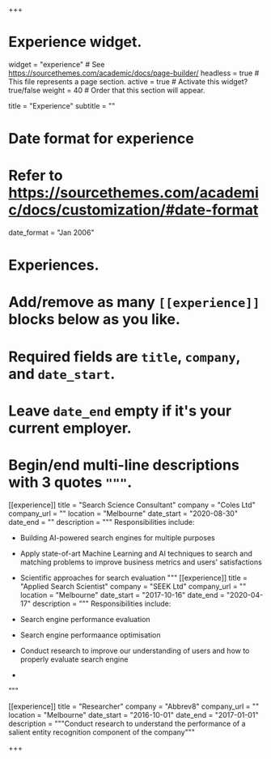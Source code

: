 +++
# Experience widget.
widget = "experience"  # See https://sourcethemes.com/academic/docs/page-builder/
headless = true  # This file represents a page section.
active = true  # Activate this widget? true/false
weight = 40  # Order that this section will appear.

title = "Experience"
subtitle = ""

# Date format for experience
#   Refer to https://sourcethemes.com/academic/docs/customization/#date-format
date_format = "Jan 2006"

# Experiences.
#   Add/remove as many `[[experience]]` blocks below as you like.
#   Required fields are `title`, `company`, and `date_start`.
#   Leave `date_end` empty if it's your current employer.
#   Begin/end multi-line descriptions with 3 quotes `"""`.

[[experience]]
  title = "Search Science Consultant"
  company = "Coles Ltd"
  company_url = ""
  location = "Melbourne"
  date_start = "2020-08-30"
  date_end = ""
  description = """
  Responsibilities include:

  * Building AI-powered search engines for multiple purposes
  * Apply state-of-art Machine Learning and AI techniques to search and matching problems to improve business metrics and users' satisfactions
  * Scientific approaches for search evaluation
  """
[[experience]]
  title = "Applied Search Scientist"
  company = "SEEK Ltd"
  company_url = ""
  location = "Melbourne"
  date_start = "2017-10-16"
  date_end = "2020-04-17"
  description = """
  Responsibilities include:

  * Search engine performance evaluation
  * Search engine performaance optimisation
  * Conduct research to improve our understanding of users and how to properly evaluate search engine
  *
  """

[[experience]]
  title = "Researcher"
  company = "Abbrev8"
  company_url = ""
  location = "Melbourne"
  date_start = "2016-10-01"
  date_end = "2017-01-01"
  description = """Conduct research to understand the performance of a salient entity recognition component of the company"""

+++
